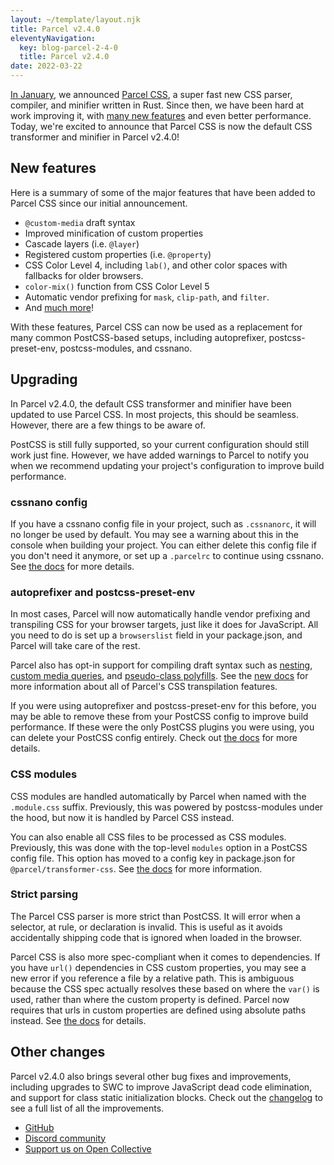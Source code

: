 ```yaml
---
layout: ~/template/layout.njk
title: Parcel v2.4.0
eleventyNavigation:
  key: blog-parcel-2-4-0
  title: Parcel v2.4.0
date: 2022-03-22
---
```


[In January](/blog/parcel-css/), we announced [Parcel CSS](https://github.com/parcel-bundler/parcel-css), a super fast new CSS parser, compiler, and minifier written in Rust. Since then, we have been hard at work improving it, with [many new features](https://github.com/parcel-bundler/parcel-css/releases) and even better performance. Today, we're excited to announce that Parcel CSS is now the default CSS transformer and minifier in Parcel v2.4.0!

## New features

Here is a summary of some of the major features that have been added to Parcel CSS since our initial announcement.

- `@custom-media` draft syntax
- Improved minification of custom properties
- Cascade layers (i.e. `@layer`)
- Registered custom properties (i.e. `@property`)
- CSS Color Level 4, including `lab()`, and other color spaces with fallbacks for older browsers.
- `color-mix()` function from CSS Color Level 5
- Automatic vendor prefixing for `mask`, `clip-path`, and `filter`.
- And [much more](https://github.com/parcel-bundler/parcel-css/releases)!

With these features, Parcel CSS can now be used as a replacement for many common PostCSS-based setups, including autoprefixer, postcss-preset-env, postcss-modules, and cssnano.

## Upgrading

In Parcel v2.4.0, the default CSS transformer and minifier have been updated to use Parcel CSS. In most projects, this should be seamless. However, there are a few things to be aware of.

PostCSS is still fully supported, so your current configuration should still work just fine. However, we have added warnings to Parcel to notify you when we recommend updating your project's configuration to improve build performance.

### cssnano config

If you have a cssnano config file in your project, such as `.cssnanorc`, it will no longer be used by default. You may see a warning about this in the console when building your project. You can either delete this config file if you don't need it anymore, or set up a `.parcelrc` to continue using cssnano. See [the docs](/languages/css.md#minification) for more details.

### autoprefixer and postcss-preset-env

In most cases, Parcel will now automatically handle vendor prefixing and transpiling CSS for your browser targets, just like it does for JavaScript. All you need to do is set up a `browserslist` field in your package.json, and Parcel will take care of the rest.

Parcel also has opt-in support for compiling draft syntax such as [nesting](/languages/css.md#nesting), [custom media queries](/languages/css.md#custom-media-queries), and [pseudo-class polyfills](/languages/css.md#pseudo-class-replacement). See the [new docs](/languages/css.md#transpilation) for more information about all of Parcel's CSS transpilation features.

If you were using autoprefixer and postcss-preset-env for this before, you may be able to remove these from your PostCSS config to improve build performance. If these were the only PostCSS plugins you were using, you can delete your PostCSS config entirely. Check out [the docs](/languages/css.md#default-plugins) for more details.

### CSS modules

CSS modules are handled automatically by Parcel when named with the `.module.css` suffix. Previously, this was powered by postcss-modules under the hood, but now it is handled by Parcel CSS instead.

You can also enable all CSS files to be processed as CSS modules. Previously, this was done with the top-level `modules` option in a PostCSS config file. This option has moved to a config key in package.json for `@parcel/transformer-css`. See [the docs](/languages/css.md#enabling-css-modules-globally) for more information.

### Strict parsing

The Parcel CSS parser is more strict than PostCSS. It will error when a selector, at rule, or declaration is invalid. This is useful as it avoids accidentally shipping code that is ignored when loaded in the browser.

Parcel CSS is also more spec-compliant when it comes to dependencies. If you have `url()` dependencies in CSS custom properties, you may see a new error if you reference a file by a relative path. This is ambiguous because the CSS spec actually resolves these based on where the `var()` is used, rather than where the custom property is defined. Parcel now requires that urls in custom properties are defined using absolute paths instead. See [the docs](/languages/css.md#url()) for details.

## Other changes

Parcel v2.4.0 also brings several other bug fixes and improvements, including upgrades to SWC to improve JavaScript dead code elimination, and support for class static initialization blocks. Check out the [changelog](https://github.com/parcel-bundler/parcel/blob/v2/CHANGELOG.md#240---2022-03-22) to see a full list of all the improvements.

- [GitHub](https://github.com/parcel-bundler/parcel)
- [Discord community](https://discord.gg/XSCzqGRuvr)
- [Support us on Open Collective](https://opencollective.com/parcel)
